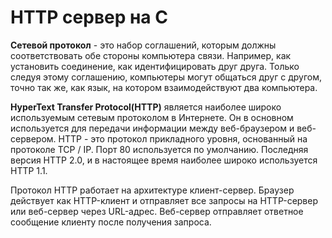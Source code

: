 # HTTP сервер на С

**Сетевой протокол** - это набор соглашений, которым должны соответствовать обе стороны компьютера связи. Например, как установить соединение, как идентифицировать друг друга. Только следуя этому соглашению, компьютеры могут общаться друг с другом, точно так же, как язык, на котором взаимодействуют два компьютера.

**HyperText Transfer Protocol(HTTP)** является наиболее широко используемым сетевым протоколом в Интернете. Он в основном используется для передачи информации между веб-браузером и веб-сервером. HTTP - это протокол прикладного уровня, основанный на протоколе TCP / IP. Порт 80 используется по умолчанию. Последняя версия HTTP 2.0, и в настоящее время наиболее широко используется HTTP 1.1.

Протокол HTTP работает на архитектуре клиент-сервер. Браузер действует как HTTP-клиент и отправляет все запросы на HTTP-сервер или веб-сервер через URL-адрес. Веб-сервер отправляет ответное сообщение клиенту после получения запроса.

